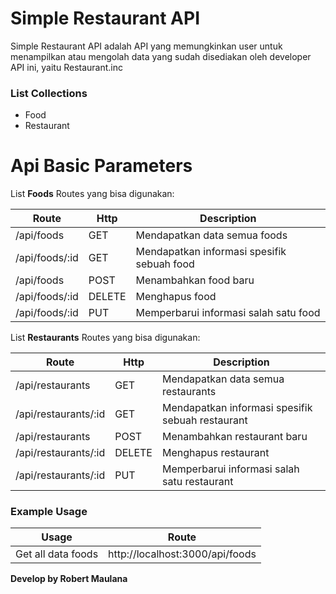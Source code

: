 # Simple Restaurant API

Simple Restaurant API adalah API yang memungkinkan user untuk menampilkan atau mengolah data yang sudah disediakan oleh developer API ini, yaitu Restaurant.inc

### List Collections
 - Food
 - Restaurant

# Api Basic Parameters

List **Foods** Routes yang bisa digunakan:

| Route | Http | Description |
| ------ | ------ | ------ |
| /api/foods | GET | Mendapatkan data semua foods
| /api/foods/:id | GET | Mendapatkan informasi spesifik sebuah food
| /api/foods | POST | Menambahkan food baru
| /api/foods/:id | DELETE | Menghapus food
| /api/foods/:id | PUT | Memperbarui informasi salah satu food

List **Restaurants** Routes yang bisa digunakan:

| Route | Http | Description |
| ------ | ------ | ------ |
| /api/restaurants | GET | Mendapatkan data semua restaurants
| /api/restaurants/:id | GET | Mendapatkan informasi spesifik sebuah restaurant
| /api/restaurants | POST | Menambahkan restaurant baru
| /api/restaurants/:id | DELETE | Menghapus restaurant
| /api/restaurants/:id | PUT | Memperbarui informasi salah satu restaurant

### Example Usage

| Usage | Route |
| ------ | ------ |
| Get all data foods | http://localhost:3000/api/foods |

[local]: <http://localhost:3000/api/foods>

**Develop by Robert Maulana**
